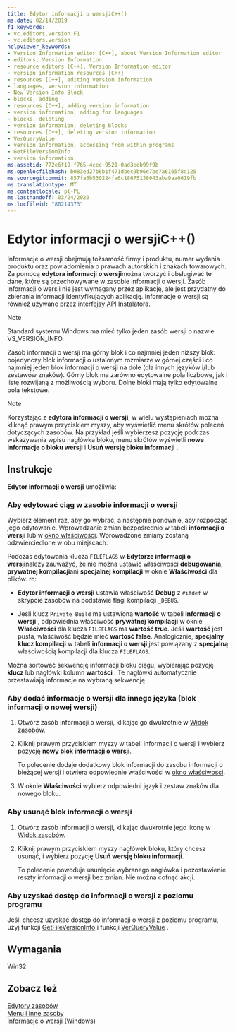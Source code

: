 ```yaml
---
title: Edytor informacji o wersjiC++()
ms.date: 02/14/2019
f1_keywords:
- vc.editors.version.F1
- vc.editors.version
helpviewer_keywords:
- Version Information editor [C++], about Version Information editor
- editors, Version Information
- resource editors [C++], Version Information editor
- version information resources [C++]
- resources [C++], editing version information
- languages, version information
- New Version Info Block
- blocks, adding
- resources [C++], adding version information
- version information, adding for languages
- blocks, deleting
- version information, deleting blocks
- resources [C++], deleting version information
- VerQueryValue
- version information, accessing from within programs
- GetFileVersionInfo
- version information
ms.assetid: 772e6f19-f765-4cec-9521-0ad3eeb99f9b
ms.openlocfilehash: b083ed27b6b1f471dbec9b96e7be7a6165f8d125
ms.sourcegitcommit: 857fa6b530224fa6c18675138043aba9aa0619fb
ms.translationtype: MT
ms.contentlocale: pl-PL
ms.lasthandoff: 03/24/2020
ms.locfileid: "80214373"
---
```

# <a name="version-information-editor-c"></a>Edytor informacji o wersjiC++()

Informacje o wersji obejmują tożsamość firmy i produktu, numer wydania produktu oraz powiadomienia o prawach autorskich i znakach towarowych. Za pomocą **edytora informacji o wersji**można tworzyć i obsługiwać te dane, które są przechowywane w zasobie informacji o wersji. Zasób informacji o wersji nie jest wymagany przez aplikację, ale jest przydatny do zbierania informacji identyfikujących aplikację. Informacje o wersji są również używane przez interfejsy API Instalatora.

> [!NOTE]
> Standard systemu Windows ma mieć tylko jeden zasób wersji o nazwie VS_VERSION_INFO.

Zasób informacji o wersji ma górny blok i co najmniej jeden niższy blok: pojedynczy blok informacji o ustalonym rozmiarze w górnej części i co najmniej jeden blok informacji o wersji na dole (dla innych języków i/lub zestawów znaków). Górny blok ma zarówno edytowalne pola liczbowe, jak i listę rozwijaną z możliwością wyboru. Dolne bloki mają tylko edytowalne pola tekstowe.

> [!NOTE]
> Korzystając z **edytora informacji o wersji**, w wielu wystąpieniach można kliknąć prawym przyciskiem myszy, aby wyświetlić menu skrótów poleceń dotyczących zasobów. Na przykład jeśli wybierzesz pozycję podczas wskazywania wpisu nagłówka bloku, menu skrótów wyświetli **nowe informacje o bloku wersji** i **Usuń wersję bloku informacji** .

## <a name="how-to"></a>Instrukcje

**Edytor informacji o wersji** umożliwia:

### <a name="to-edit-a-string-in-a-version-information-resource"></a>Aby edytować ciąg w zasobie informacji o wersji

Wybierz element raz, aby go wybrać, a następnie ponownie, aby rozpocząć jego edytowanie. Wprowadzanie zmian bezpośrednio w tabeli **informacji o wersji** lub w [okno właściwości](/visualstudio/ide/reference/properties-window). Wprowadzone zmiany zostaną odzwierciedlone w obu miejscach.

Podczas edytowania klucza `FILEFLAGS` w **Edytorze informacji o wersji**należy zauważyć, że nie można ustawić właściwości **debugowania**, **prywatnej kompilacji**ani **specjalnej kompilacji** w oknie **Właściwości** dla plików. rc:

- **Edytor informacji o wersji** ustawia właściwość **Debug** z `#ifdef` w skrypcie zasobów na podstawie flagi kompilacji `_DEBUG`.

- Jeśli klucz `Private Build` ma ustawioną **wartość** w tabeli **informacji o wersji** , odpowiednia właściwość **prywatnej kompilacji** w oknie **Właściwości** dla klucza `FILEFLAGS` ma **wartość true**. Jeśli **wartość** jest pusta, właściwość będzie mieć **wartość false**. Analogicznie, **specjalny klucz kompilacji** w tabeli **informacji o wersji** jest powiązany z **specjalną** właściwością kompilacji dla klucza `FILEFLAGS`.

Można sortować sekwencję informacji bloku ciągu, wybierając pozycję **klucz** lub nagłówki kolumn **wartości** . Te nagłówki automatycznie przestawiają informacje na wybraną sekwencję.

### <a name="to-add-version-information-for-another-language-new-version-info-block"></a>Aby dodać informacje o wersji dla innego języka (blok informacji o nowej wersji)

1. Otwórz zasób informacji o wersji, klikając go dwukrotnie w [Widok zasobów](how-to-create-a-resource-script-file.md#create-resources).

1. Kliknij prawym przyciskiem myszy w tabeli informacji o wersji i wybierz pozycję **nowy blok informacji o wersji**.

   To polecenie dodaje dodatkowy blok informacji do zasobu informacji o bieżącej wersji i otwiera odpowiednie właściwości w [okno właściwości](/visualstudio/ide/reference/properties-window).

1. W oknie **Właściwości** wybierz odpowiedni język i zestaw znaków dla nowego bloku.

### <a name="to-delete-a-version-information-block"></a>Aby usunąć blok informacji o wersji

1. Otwórz zasób informacji o wersji, klikając dwukrotnie jego ikonę w [Widok zasobów](how-to-create-a-resource-script-file.md#create-resources).

1. Kliknij prawym przyciskiem myszy nagłówek bloku, który chcesz usunąć, i wybierz pozycję **Usuń wersję bloku informacji**.

   To polecenie powoduje usunięcie wybranego nagłówka i pozostawienie reszty informacji o wersji bez zmian. Nie można cofnąć akcji.

### <a name="to-access-version-information-from-within-your-program"></a>Aby uzyskać dostęp do informacji o wersji z poziomu programu

Jeśli chcesz uzyskać dostęp do informacji o wersji z poziomu programu, użyj funkcji [GetFileVersionInfo](/windows/win32/api/winver/nf-winver-getfileversioninfow) i funkcji [VerQueryValue](/windows/win32/api/winver/nf-winver-verqueryvaluew) .

## <a name="requirements"></a>Wymagania

Win32

## <a name="see-also"></a>Zobacz też

[Edytory zasobów](../windows/resource-editors.md)<br/>
[Menu i inne zasoby](/windows/win32/menurc/resources)<br/>
[Informacje o wersji (Windows)](/windows/win32/menurc/version-information)
